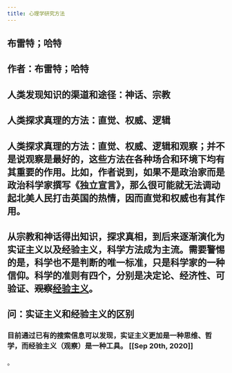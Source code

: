 ```yaml
---
title: 心理学研究方法
---
```


## 布雷特；哈特
## 
## 作者：布雷特；哈特
## 人类发现知识的渠道和途径：神话、宗教
##
## 人类探求真理的方法：直觉、权威、逻辑
## 人类探求真理的方法：直觉、权威、逻辑和观察；并不是说观察是最好的，这些方法在各种场合和环境下均有其重要的作用。比如，作者说到，如果不是政治家而是政治科学家撰写《独立宣言》，那么很可能就无法调动起北美人民打击英国的热情，因而直觉和权威也有其作用。
## 从宗教和神话得出知识，探求真相，到后来逐渐演化为实证主义以及经验主义，科学方法成为主流。需要警惕的是，科学也不是判断的唯一标准，只是科学家的一种信仰。科学的准则有四个，分别是决定论、经济性、可验证、~~观察~~[经验主义](https://wiki.mbalib.com/wiki/%E5%AE%9E%E8%AF%81%E4%B8%BB%E4%B9%89)。
## 问：实证主义和经验主义的区别
### 目前通过已有的搜索信息可以发现，实证主义更加是一种思维、哲学，而经验主义（观察）是一种工具。 [[Sep 20th, 2020]]
。
###
##
##
##
